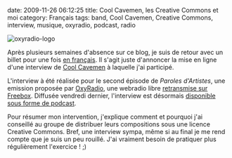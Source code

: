 date: 2009-11-26 06:12:25
title: Cool Cavemen, les Creative Commons et moi
category: Français
tags: band, Cool Cavemen, Creative Commons, interview, musique, oxyradio, podcast, radio

![oxyradio-logo](/uploads/2009/oxyradio-logo.png)

Après plusieurs semaines d'absence sur ce blog, je suis de retour avec un
billet pour une fois [en français]({category}francais). Il s'agit juste
d'annoncer la mise en ligne d'une interview de [Cool
Cavemen](http://coolcavemen.com) à laquelle j'ai participé.

L'interview à été réalisée pour le second épisode de _Paroles d'Artistes_, une
emission proposée par [OxyRadio](http://www.oxyradio.net), une webradio libre
[retransmise sur Freebox](http://www.oxyradio.net/news-55.html). Diffusée
vendredi dernier, l'interview est désormais [disponible sous forme de
podcast](http://www.oxyradio.net/podcast-121.html).

Pour résumer mon intervention, j'explique comment et pourquoi j'ai conseillé au
groupe de distribuer leurs compositions sous une licence Creative Commons.
Bref, une interview sympa, même si au final je me rend compte que je suis un
peu rouillé. J'ai vraiment besoin de pratiquer plus régulièrement l'exercice !
;)
